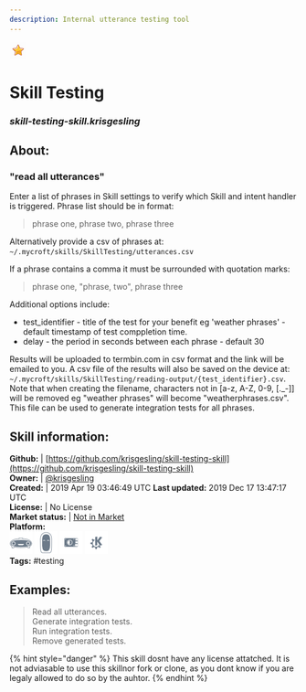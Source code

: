 ```yaml
--- 
description: Internal utterance testing tool
---
```


![](../.gitbook/assets/star.png)  
# Skill Testing  
### _skill-testing-skill.krisgesling_  
## About:  
### "read all utterances"
Enter a list of phrases in Skill settings to verify which Skill and intent handler is triggered. Phrase list should be in format:
> phrase one, phrase two, phrase three

Alternatively provide a csv of phrases at: `~/.mycroft/skills/SkillTesting/utterances.csv`

If a phrase contains a comma it must be surrounded with quotation marks:
> phrase one, "phrase, two", phrase three

Additional options include:
- test_identifier - title of the test for your benefit eg 'weather phrases' - default timestamp of test comppletion time.
- delay - the period in seconds between each phrase - default 30

Results will be uploaded to termbin.com in csv format and the link will be emailed to you. A csv file of the results will also be saved on the device at: `~/.mycroft/skills/SkillTesting/reading-output/{test_identifier}.csv`. Note that when creating the filename, characters not in [a-z, A-Z, 0-9, [.\_-]] will be removed eg "weather phrases" will become "weatherphrases.csv". This file can be used to generate integration tests for all phrases.

## Skill information:  
**Github:** | [https://github.com/krisgesling/skill-testing-skill](https://github.com/krisgesling/skill-testing-skill)  
**Owner:** | [@krisgesling](https://github.com/krisgesling)  
**Created:** | 2019 Apr 19 03:46:49 UTC  **Last updated:** 2019 Dec 17 13:47:17 UTC  
**License:** | No License  
**Market status:** | [Not in Market](https://market.mycroft.ai/skill/)  
**Platform:**  
 ![](../.gitbook/assets/mark-1-icon.png)  ![](../.gitbook/assets/mark-2-icon.png)  ![](../.gitbook/assets/picroft-icon.png)  ![](../.gitbook/assets/kde.png)   
**Tags:** \#testing   
## Examples:  
> Read all utterances.  
> Generate integration tests.  
> Run integration tests.  
> Remove generated tests.  
  
{% hint style="danger" %}
This skill dosnt have any license attatched. It is not adviasable to use this skillnor fork or clone, as you dont know if you are legaly allowed to do so by the auhtor.
{% endhint %}
